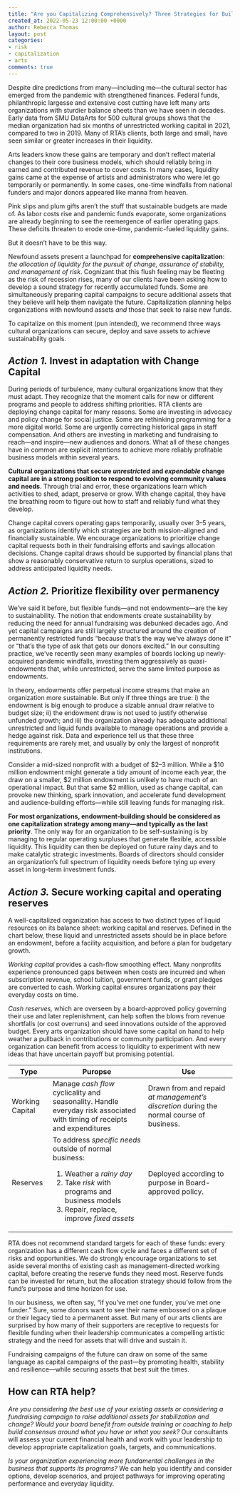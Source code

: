```yaml
---
title: "Are you Capitalizing Comprehensively? Three Strategies for Building and Allocating Assets in a Post-Pandemic Future"
created_at: 2022-05-23 12:00:00 +0000
author: Rebecca Thomas
layout: post
categories:
- risk
- capitalization
- arts
comments: true
---
```

Despite dire predictions from many&mdash;including me&mdash;the cultural sector has emerged from the pandemic with strengthened finances. Federal funds, philanthropic largesse and extensive cost cutting have left many arts organizations with sturdier balance sheets than we have seen in decades. Early data from SMU DataArts for 500 cultural groups shows that the median organization had six months of unrestricted working capital in 2021, compared to two in 2019. Many of RTA&rsquo;s clients, both large and small, have seen similar or greater increases in their liquidity.

Arts leaders know these gains are temporary and don&rsquo;t reflect material changes to their core business models, which should reliably bring in earned and contributed revenue to cover costs. In many cases, liquidity gains came at the expense of artists and administrators who were let go temporarily or permanently. In some cases, one-time windfalls from national funders and major donors appeared like manna from heaven. 

Pink slips and plum gifts aren&rsquo;t the stuff that sustainable budgets are made of. As labor costs rise and pandemic funds evaporate, some organizations are already beginning to see the reemergence of earlier operating gaps. These deficits threaten to erode one-time, pandemic-fueled liquidity gains. 

But it doesn&rsquo;t have to be this way. 

Newfound assets present a launchpad for __comprehensive capitalization__: _the allocation of liquidity for the pursuit of change, assurance of stability, and management of risk_. Cognizant that this flush feeling may be fleeting as the risk of recession rises, many of our clients have been asking how to develop a sound strategy for recently accumulated funds. Some are simultaneously preparing capital campaigns to secure additional assets that they believe will help them navigate the future. Capitalization planning helps organizations with newfound assets _and_ those that seek to raise new funds.

To capitalize on this moment (pun intended), we recommend three ways cultural organizations can secure, deploy and save assets to achieve sustainability goals.

<!--more-->

## _Action 1._ Invest in adaptation with Change Capital 

During periods of turbulence, many cultural organizations know that they must adapt. They recognize that the moment calls for new or different programs and people to address shifting priorities. RTA clients are deploying change capital for many reasons. Some are investing in advocacy and policy change for social justice. Some are rethinking programming for a more digital world. Some are urgently correcting historical gaps in staff compensation. And others are investing in marketing and fundraising to reach&mdash;and inspire&mdash;new audiences and donors. What all of these changes have in common are explicit intentions to achieve more reliably profitable business models within several years. 

__Cultural organizations that secure _unrestricted_ and _expendable_ change capital are in a strong position to respond to evolving community values and needs__. Through trial and error, these organizations learn which activities to shed, adapt, preserve or grow. With change capital, they have the breathing room to figure out how to staff and reliably fund what they develop. 

Change capital covers operating gaps temporarily, usually over 3&ndash;5 years, as organizations identify which strategies are both mission-aligned and financially sustainable. We encourage organizations to prioritize change capital requests both in their fundraising efforts and savings allocation decisions. Change capital draws should be supported by financial plans that show a reasonably conservative return to surplus operations, sized to address anticipated liquidity needs. 

## _Action 2._ Prioritize flexibility over permanency 

We&rsquo;ve said it before, but flexible funds&mdash;and not endowments&mdash;are the key to sustainability. The notion that endowments create sustainability by reducing the need for annual fundraising was debunked decades ago. And yet capital campaigns are still largely structured around the creation of permanently restricted funds &ldquo;because that&rsquo;s the way we&rsquo;ve always done it&rdquo; or &ldquo;that&rsquo;s the type of ask that gets our donors excited.&rdquo; In our consulting practice, we&rsquo;ve recently seen many examples of boards locking up newly-acquired pandemic windfalls, investing them aggressively as quasi-endowments that, while unrestricted, serve the same limited purpose as endowments. 

In theory, endowments offer perpetual income streams that make an organization more sustainable. But only if three things are true: i) the endowment is big enough to produce a sizable annual draw relative to budget size; ii) the endowment draw is not used to justify otherwise unfunded growth; and iii) the organization already has adequate additional unrestricted and liquid funds available to manage operations and provide a hedge against risk. Data and experience tell us that these three requirements are rarely met, and usually by only the largest of nonprofit institutions. 

Consider a mid-sized nonprofit with a budget of $2&ndash;3 million. While a $10 million endowment might generate a tidy amount of income each year, the draw on a smaller, $2 million endowment is unlikely to have much of an operational impact. But that same $2 million, used as change capital, can provoke new thinking, spark innovation, and accelerate fund development and audience-building efforts&mdash;while still leaving funds for managing risk. 

__For most organizations, endowment-building should be considered as one capitalization strategy among many&mdash;and typically as the last priority__. The only way for an organization to be self-sustaining is by managing to regular operating surpluses that generate flexible, accessible liquidity. This liquidity can then be deployed on future rainy days and to make catalytic strategic investments. Boards of directors should consider an organization&rsquo;s full spectrum of liquidity needs before tying up every asset in long-term investment funds. 

## _Action 3._ Secure working capital and operating reserves

A well-capitalized organization has access to two distinct types of liquid resources on its balance sheet: working capital and reserves. Defined in the chart below, these liquid and unrestricted assets should be in place before an endowment, before a facility acquisition, and before a plan for budgetary growth. 

_Working capital_ provides a cash-flow smoothing effect. Many nonprofits experience pronounced gaps between when costs are incurred and when subscription revenue, school tuition, government funds, or grant pledges are converted to cash. Working capital ensures organizations pay their everyday costs on time. 

_Cash reserves,_ which are overseen by a board-approved policy governing their use and later replenishment, can help soften the blows from revenue shortfalls (or cost overruns) and seed innovations outside of the approved budget. Every arts organization should have some capital on hand to help weather a pullback in contributions or community participation. And every organization can benefit from access to liquidity to experiment with new ideas that have uncertain payoff but promising potential. 

| Type                 | Puropse               | Use                   |
|----------------------|-----------------------|-----------------------|
| Working Capital      | Manage _cash flow_ cyclicality and seasonality. Handle everyday risk associated with timing of receipts and expenditures | Drawn from and repaid _at management&rsquo;s discretion_ during the normal course of business. |
| Reserves | To address _specific needs_ outside of normal business: <ol><li>Weather a _rainy day_</li><li>Take _risk_ with programs and business models</li><li>Repair, replace, improve _fixed assets_</li></ol> | Deployed according to purpose in Board-approved policy. |

RTA does not recommend standard targets for each of these funds: every organization has a different cash flow cycle and faces a different set of risks and opportunities. We do strongly encourage organizations to set aside several months of existing cash as management-directed working capital, before creating the reserve funds they need most. Reserve funds can be invested for return, but the allocation strategy should follow from the fund&rsquo;s purpose and time horizon for use. 

In our business, we often say, &ldquo;if you&rsquo;ve met one funder, you&rsquo;ve met one funder.&rdquo; Sure, some donors want to see their name embossed on a plaque or their legacy tied to a permanent asset. But many of our arts clients are surprised by how many of their supporters are receptive to requests for flexible funding when their leadership communicates a compelling artistic strategy and the need for assets that will drive and sustain it. 

Fundraising campaigns of the future can draw on some of the same language as capital campaigns of the past&mdash;by promoting health, stability and resilience&mdash;while securing assets that best suit the times. 

## How can RTA help? 
_Are you considering the best use of your existing assets or considering a fundraising campaign to raise additional assets for stabilization and change? Would your board benefit from outside training or coaching to help build consensus around what you have or what you seek?_ Our consultants will assess your current financial health and work with your leadership to develop appropriate capitalization goals, targets, and communications.

_Is your organization experiencing more fundamental challenges in the business that supports its programs?_ We can help you identify and consider options, develop scenarios, and project pathways for improving operating performance and everyday liquidity.
